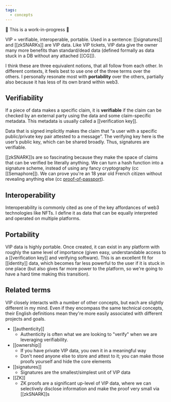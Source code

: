 ```yaml
---
tags:
  - concepts
---
```

🚧 This is a work-in-progress 🚧

VIP = verifiable, interoperable, portable. Used in a sentence: [[signatures]] and [[zkSNARKs]] are VIP data. Like VIP tickets, VIP data give the owner many more benefits than standard/dead data (defined formally as data stuck in a DB without any attached [[CG]]).

I think these are three equivalent notions, that all follow from each other. In different contexts, it feels best to use one of the three terms over the others. I personally resonate most with **portability** over the others, partially also because it has less of its own brand within web3.

## Verifiability
If a piece of data makes a specific claim, it is **verifiable** if the claim can be checked by an external party using the data and some claim-specific metadata. This metadata is usually called a [[verification key]].

Data that is signed implicitly makes the claim that “a user with a specific public/private key pair attested to a message”. The verifying key here is the user’s public key, which can be shared broadly. Thus, signatures are verifiable.

[[zkSNARK]]s are so fascinating because they make the space of claims that can be verified be literally anything. We can turn a hash function into a signature scheme, instead of using any fancy cryptography (cc [[Semaphore]]). We can prove you're an 18 year old French citizen without revealing anything else (cc [proof-of-passport](https://github.com/zk-passport/proof-of-passport)).

## Interoperability
Interoperability is commonly cited as one of the key affordances of web3 technologies like NFTs. I define it as data that can be equally interpreted and operated on multiple platforms.

## Portability
VIP data is highly portable. Once created, it can exist in any platform with roughly the same level of importance (given easy, understandable access to a [[verification key]] and verifying software). This is an excellent fit for [[identity]] data, which becomes far less powerful to the user if it is stuck in one place (but also gives far more power to the platform, so we're going to have a hard time making this transition).

## Related terms
VIP closely interacts with a number of other concepts, but each are slightly different in my mind. Even if they encompass the same technical concepts, their English definitions mean they're more easily associated with different projects and goals.

- [[authenticity]]
	- Authenticity is often what we are looking to "verify" when we are leveraging verifiability. 
- [[ownership]]
	- If you have private VIP data, you own it in a meaningful way
	- Don't need anyone else to store and attest to it; you can make those proofs yourself and hide the core elements
- [[signatures]]
	- Signatures are the smallest/simplest unit of VIP data
- [[ZK]]
	- ZK proofs are a significant up-level of VIP data, where we can selectively disclose information and make the proof very small via [[zkSNARK]]s